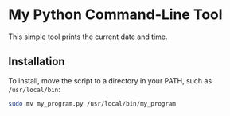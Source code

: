 # My Python Command-Line Tool

This simple tool prints the current date and time.

## Installation

To install, move the script to a directory in your PATH, such as `/usr/local/bin`:

```bash
sudo mv my_program.py /usr/local/bin/my_program
